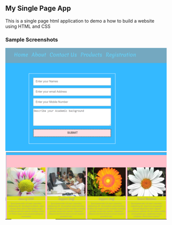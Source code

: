 <h2>My Single Page App</h2>
 
<p>This is a single page html application to demo a how to build a website using HTML and CSS</p>

<h3>Sample Screenshots</h3>

<img src="images/readme1.PNG"/>
<img src="images/readme2.PNG"/>